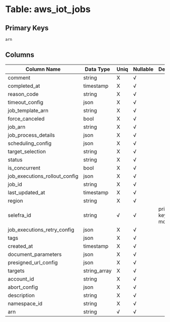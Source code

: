 # Table: aws_iot_jobs

## Primary Keys 

```
arn
```


## Columns 

|  Column Name   |  Data Type  | Uniq | Nullable | Description | 
|  ----  | ----  | ----  | ----  | ---- | 
| comment | string | X | √ |  | 
| completed_at | timestamp | X | √ |  | 
| reason_code | string | X | √ |  | 
| timeout_config | json | X | √ |  | 
| job_template_arn | string | X | √ |  | 
| force_canceled | bool | X | √ |  | 
| job_arn | string | X | √ |  | 
| job_process_details | json | X | √ |  | 
| scheduling_config | json | X | √ |  | 
| target_selection | string | X | √ |  | 
| status | string | X | √ |  | 
| is_concurrent | bool | X | √ |  | 
| job_executions_rollout_config | json | X | √ |  | 
| job_id | string | X | √ |  | 
| last_updated_at | timestamp | X | √ |  | 
| region | string | X | √ |  | 
| selefra_id | string | √ | √ | primary keys value md5 | 
| job_executions_retry_config | json | X | √ |  | 
| tags | json | X | √ |  | 
| created_at | timestamp | X | √ |  | 
| document_parameters | json | X | √ |  | 
| presigned_url_config | json | X | √ |  | 
| targets | string_array | X | √ |  | 
| account_id | string | X | √ |  | 
| abort_config | json | X | √ |  | 
| description | string | X | √ |  | 
| namespace_id | string | X | √ |  | 
| arn | string | √ | √ |  | 


